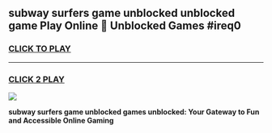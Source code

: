 
## subway surfers game unblocked unblocked game Play Online 👋 Unblocked Games #ireq0
<h3>
<a href="https://premium.freeplayer.one?title=subway_surfers_game_unblocked&ref=21F">CLICK TO PLAY</a></h3>
<hr>

<h3>
<a href="https://premium.freeplayer.one?title=subway_surfers_game_unblocked&ref=21F">CLICK 2 PLAY</a>
  
</h3>

<a href="https://premium.freeplayer.one?title=subway_surfers_game_unblocked&ref=21F/"><img src="https://clearcache.store/games.png"></a>


**subway surfers game unblocked games unblocked: Your Gateway to Fun and Accessible Online Gaming**
